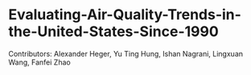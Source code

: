 # Evaluating-Air-Quality-Trends-in-the-United-States-Since-1990

Contributors: Alexander Heger, Yu Ting Hung, Ishan Nagrani, Lingxuan Wang, Fanfei Zhao
